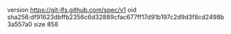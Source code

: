 version https://git-lfs.github.com/spec/v1
oid sha256:df91623dbffb2356c6d32889cfac677ff17d91b197c2d9d3f8cd2498b3a557a0
size 858
